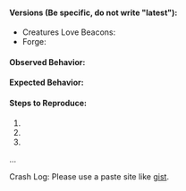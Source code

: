 <!--
#### Notice
Please reproduce all issues without any other unnecessary mods before submitting.

If you are making a suggestion, delete this template.
-->
#### Versions (Be specific, do not write "latest"):
* Creatures Love Beacons:
* Forge:

#### Observed Behavior:

#### Expected Behavior:

#### Steps to Reproduce:
1.
2.
3.
...

Crash Log: Please use a paste site like [gist](https://gist.github.com/).